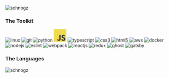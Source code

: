 <p align="left"> 
 <img src="https://komarev.com/ghpvc/?username=schnogz" alt="schnogz" /> 
</p>

<h3 align="left">The Toolkit</h3>
<p align="left">
 <img src="https://www.vectorlogo.zone/logos/linux/linux-icon.svg" alt="linux" width="40" height="40"/> 
 <img src="https://www.vectorlogo.zone/logos/git-scm/git-scm-icon.svg" alt="git" width="40" height="40"/> 
 <img src="https://www.vectorlogo.zone/logos/python/python-icon.svg" alt="python" width="40" height="40"/> 
 <img src="https://raw.githubusercontent.com/voodootikigod/logo.js/master/js.png" alt="javascript" width="40" height="40"/> 
 <img src="https://www.vectorlogo.zone/logos/typescriptlang/typescriptlang-icon.svg" alt="typescript" width="40" height="40"/> 
 <img src="https://img.icons8.com/color/344/css3.png" alt="css3" width="40" height="40"/> 
 <img src="https://img.icons8.com/color/344/html-5.png" alt="html5" width="40" height="40"/> 
 <img src="https://www.vectorlogo.zone/logos/amazon_aws/amazon_aws-icon.svg" alt="aws" width="40" height="40"/> 
 <img src="https://www.vectorlogo.zone/logos/docker/docker-icon.svg" alt="docker" width="40" height="40"/> 
 <img src="https://www.vectorlogo.zone/logos/nodejs/nodejs-icon.svg" alt="nodejs" width="40" height="40"/> 
 <img src="https://www.vectorlogo.zone/logos/eslint/eslint-icon.svg" alt="eslint" width="40" height="40"/> 
 <img src="https://www.vectorlogo.zone/logos/js_webpack/js_webpack-icon.svg" alt="webpack" width="40" height="40"/> 
 <img src="https://www.vectorlogo.zone/logos/reactjs/reactjs-icon.svg" alt="reactjs" width="40" height="40"/> 
 <img src="https://www.theconsolelogs.com/react/redux.svg" alt="redux" width="40" height="40"/> 
 <img src="https://www.vectorlogo.zone/logos/ghost/ghost-icon.svg" alt="ghost" width="40" height="40"/> 
 <img src="https://www.vectorlogo.zone/logos/gatsbyjs/gatsbyjs-icon.svg" alt="gatsby" width="40" height="40"/> 
</p>

<h3 align="left">The Languages</h3>
<p>
 <img align="center" src="https://github-readme-stats.vercel.app/api/top-langs/?username=schnogz&layout=compact&hide=html" alt="schnogz" />
</p>
